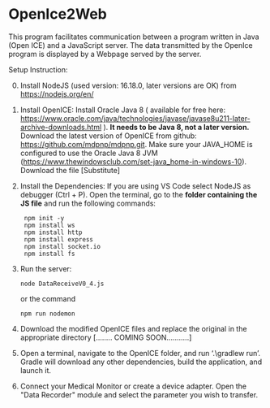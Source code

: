 # OpenIce2Web

This program facilitates communication between a program written in Java (Open ICE) and a JavaScript server.
The data transmitted by the OpenIce program is displayed by a Webpage served by the server.

Setup Instruction:

0. Install NodeJS (used version: 16.18.0, later versions are OK) from https://nodejs.org/en/

1. Install OpenICE: 
   Install Oracle Java 8 ( available for free here: https://www.oracle.com/java/technologies/javase/javase8u211-later-archive-downloads.html ). **It needs to be Java      8, not a later version.**
   Download the latest version of OpenICE from github: https://github.com/mdpnp/mdpnp.git.
   Make sure your JAVA_HOME is configured to use the Oracle Java 8 JVM (https://www.thewindowsclub.com/set-java_home-in-windows-10).
   Download the file [Substitute]



2. Install the Dependencies:
   If you are using VS Code select NodeJS as debugger (Ctrl + P). Open the terminal, go to the **folder containing the JS file** and run the following commands:
   ```
    npm init -y
    npm install ws 
    npm install http 
    npm install express
    npm install socket.io
    npm install fs
    ```
3. Run the server:
    ```
    node DataReceiveV0_4.js
    ```
    or the command
    ```
    npm run nodemon
    ```


4. Download the modified OpenICE files and replace the original in the appropriate directory [........ COMING SOON...........]
5. Open a terminal, navigate to the OpenICE folder, and run ‘.\gradlew run’. Gradle will download any other dependencies, build the application, and launch it.
6. Connect your Medical Monitor or create a device adapter. Open the "Data Recorder" module and select the parameter you wish to transfer.



